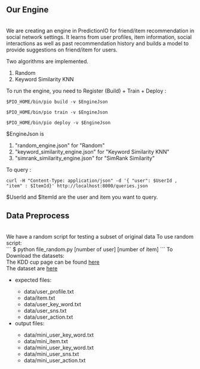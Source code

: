 <h2>Our Engine</h2><br/>
We are creating an engine in PredictionIO for friend/item recommendation in social network settings. It learns from user profiles, item information, social interactions as well as past recommendation history and builds a model to provide suggestions on friend/item for users.

Two algorithms are implemented.

1. Random
2. Keyword Similarity KNN

To run the engine, you need to Register (Build) + Train + Deploy : 

```
$PIO_HOME/bin/pio build -v $EngineJson

$PIO_HOME/bin/pio train -v $EngineJson

$PIO_HOME/bin/pio deploy -v $EngineJson
```

$EngineJson is

1. "random_engine.json" for "Random"
2. "keyword_similarity_engine.json" for "Keyword Similarity KNN"
3. "simrank_similarity_engine.json" for "SimRank Similarity"

To query :

```
curl -H "Content-Type: application/json" -d '{ "user": $UserId , "item" : $ItemId}' http://localhost:8000/queries.json
```

$UserId and $ItemId are the user and item you want to query.

<h2>Data Preprocess</h2><br/>
We have a random script for testing a subset of original data
To use random script:<br/>
```
$ python file_random.py [number of user] [number of item] 
```
To Download the datasets:<br/>
The KDD cup page can be found <a href="https://www.kddcup2012.org/c/kddcup2012-track1">here</a><br/>
The dataset are <a href="https://www.kddcup2012.org/c/kddcup2012-track1/data">here</a><br/>
<ul>
  <li>expected files:</li> 
    <ul>
      <li>data/user_profile.txt</li>
      <li>data/item.txt</li>
      <li>data/user_key_word.txt</li>
      <li>data/user_sns.txt</li>
      <li>data/user_action.txt</li>
    </ul>
  <li>output files:</li>
    <ul>
      <li>data/mini_user_key_word.txt</li>
      <li>data/mini_item.txt</li>
      <li>data/mini_user_key_word.txt</li>
      <li>data/mini_user_sns.txt</li>
      <li>data/mini_user_action.txt</li>
    </ul>
</ul>

